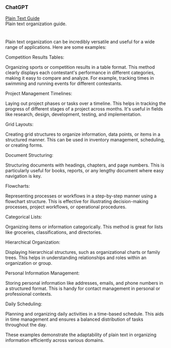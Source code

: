 ### ChatGPT

[Plain Text Guide](https://chat.openai.com/g/g-63ldbtCMe-plain-text-guide)
<br>
Plain text organization guide.

#

Plain text organization can be incredibly versatile and useful for a wide range of applications. Here are some examples:

Competition Results Tables: 

Organizing sports or competition results in a table format. This method clearly displays each contestant's performance in different categories, making it easy to compare and analyze. For example, tracking times in swimming and running events for different contestants.

Project Management Timelines: 

Laying out project phases or tasks over a timeline. This helps in tracking the progress of different stages of a project across months. It's useful in fields like research, design, development, testing, and implementation.

Grid Layouts: 

Creating grid structures to organize information, data points, or items in a structured manner. This can be used in inventory management, scheduling, or creating forms.

Document Structuring: 

Structuring documents with headings, chapters, and page numbers. This is particularly useful for books, reports, or any lengthy document where easy navigation is key.

Flowcharts: 

Representing processes or workflows in a step-by-step manner using a flowchart structure. This is effective for illustrating decision-making processes, project workflows, or operational procedures.

Categorical Lists: 

Organizing items or information categorically. This method is great for lists like groceries, classifications, and directories.

Hierarchical Organization: 

Displaying hierarchical structures, such as organizational charts or family trees. This helps in understanding relationships and roles within an organization or group.

Personal Information Management: 

Storing personal information like addresses, emails, and phone numbers in a structured format. This is handy for contact management in personal or professional contexts.

Daily Scheduling: 

Planning and organizing daily activities in a time-based schedule. This aids in time management and ensures a balanced distribution of tasks throughout the day.

These examples demonstrate the adaptability of plain text in organizing information efficiently across various domains.

#

